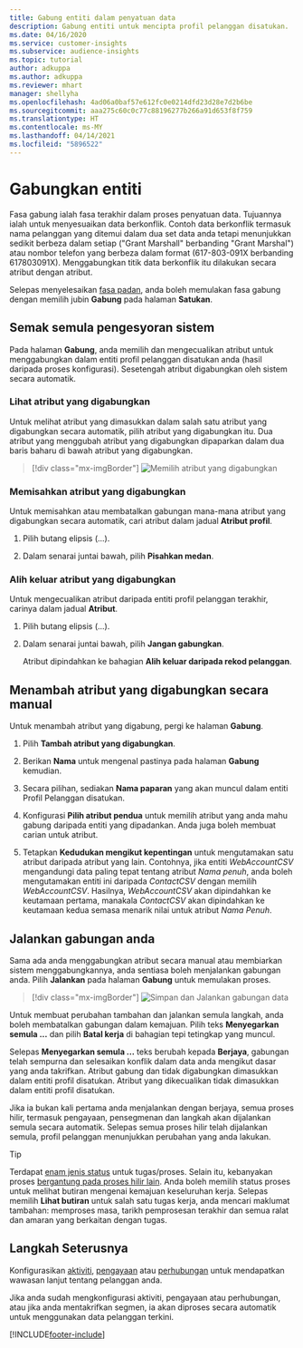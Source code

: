 ```yaml
---
title: Gabung entiti dalam penyatuan data
description: Gabung entiti untuk mencipta profil pelanggan disatukan.
ms.date: 04/16/2020
ms.service: customer-insights
ms.subservice: audience-insights
ms.topic: tutorial
author: adkuppa
ms.author: adkuppa
ms.reviewer: mhart
manager: shellyha
ms.openlocfilehash: 4ad06a0baf57e612fc0e0214dfd23d28e7d2b6be
ms.sourcegitcommit: aaa275c60c0c77c88196277b266a91d653f8f759
ms.translationtype: HT
ms.contentlocale: ms-MY
ms.lasthandoff: 04/14/2021
ms.locfileid: "5896522"
---
```

# <a name="merge-entities"></a>Gabungkan entiti

Fasa gabung ialah fasa terakhir dalam proses penyatuan data. Tujuannya ialah untuk menyesuaikan data berkonflik. Contoh data berkonflik termasuk nama pelanggan yang ditemui dalam dua set data anda tetapi menunjukkan sedikit berbeza dalam setiap ("Grant Marshall" berbanding "Grant Marshal") atau nombor telefon yang berbeza dalam format (617-803-091X berbanding 617803091X). Menggabungkan titik data berkonflik itu dilakukan secara atribut dengan atribut.

Selepas menyelesaikan [fasa padan](match-entities.md), anda boleh memulakan fasa gabung dengan memilih jubin **Gabung** pada halaman **Satukan**.

## <a name="review-system-recommendations"></a>Semak semula pengesyoran sistem

Pada halaman **Gabung**, anda memilih dan mengecualikan atribut untuk menggabungkan dalam entiti profil pelanggan disatukan anda (hasil daripada proses konfigurasi). Sesetengah atribut digabungkan oleh sistem secara automatik.

### <a name="view-merged-attributes"></a>Lihat atribut yang digabungkan

Untuk melihat atribut yang dimasukkan dalam salah satu atribut yang digabungkan secara automatik, pilih atribut yang digabungkan itu. Dua atribut yang menggubah atribut yang digabungkan dipaparkan dalam dua baris baharu di bawah atribut yang digabungkan.

> [!div class="mx-imgBorder"]
> ![Memilih atribut yang digabungkan](media/configure-data-merge-profile-attributes.png "Pilih atribut yang digabungkan")

### <a name="separate-merged-attributes"></a>Memisahkan atribut yang digabungkan

Untuk memisahkan atau membatalkan gabungan mana-mana atribut yang digabungkan secara automatik, cari atribut dalam jadual **Atribut profil**.

1. Pilih butang elipsis (...).
  
2. Dalam senarai juntai bawah, pilih **Pisahkan medan**.

### <a name="remove-merged-attributes"></a>Alih keluar atribut yang digabungkan

Untuk mengecualikan atribut daripada entiti profil pelanggan terakhir, carinya dalam jadual **Atribut**.

1. Pilih butang elipsis (...).
  
2. Dalam senarai juntai bawah, pilih **Jangan gabungkan**.

   Atribut dipindahkan ke bahagian **Alih keluar daripada rekod pelanggan**.

## <a name="manually-add-a-merged-attribute"></a>Menambah atribut yang digabungkan secara manual

Untuk menambah atribut yang digabung, pergi ke halaman **Gabung**.

1. Pilih **Tambah atribut yang digabungkan**.

2. Berikan **Nama** untuk mengenal pastinya pada halaman **Gabung** kemudian.

3. Secara pilihan, sediakan **Nama paparan** yang akan muncul dalam entiti Profil Pelanggan disatukan.

4. Konfigurasi **Pilih atribut pendua** untuk memilih atribut yang anda mahu gabung daripada entiti yang dipadankan. Anda juga boleh membuat carian untuk atribut.

5. Tetapkan **Kedudukan mengikut kepentingan** untuk mengutamakan satu atribut daripada atribut yang lain. Contohnya, jika entiti *WebAccountCSV* mengandungi data paling tepat tentang atribut *Nama penuh*, anda boleh mengutamakan entiti ini daripada *ContactCSV* dengan memilih *WebAccountCSV*. Hasilnya, *WebAccountCSV* akan dipindahkan ke keutamaan pertama, manakala *ContactCSV* akan dipindahkan ke keutamaan kedua semasa menarik nilai untuk atribut *Nama Penuh*.

## <a name="run-your-merge"></a>Jalankan gabungan anda

Sama ada anda menggabungkan atribut secara manual atau membiarkan sistem menggabungkannya, anda sentiasa boleh menjalankan gabungan anda. Pilih **Jalankan** pada halaman **Gabung** untuk memulakan proses.

> [!div class="mx-imgBorder"]
> ![Simpan dan Jalankan gabungan data](media/configure-data-merge-save-run.png "Simpan dan Jalankan Gabungan Data")

Untuk membuat perubahan tambahan dan jalankan semula langkah, anda boleh membatalkan gabungan dalam kemajuan. Pilih teks **Menyegarkan semula ...** dan pilih **Batal kerja** di bahagian tepi tetingkap yang muncul.

Selepas **Menyegarkan semula ...** teks berubah kepada **Berjaya**, gabungan telah sempurna dan selesaikan konflik dalam data anda mengikut dasar yang anda takrifkan. Atribut gabung dan tidak digabungkan dimasukkan dalam entiti profil disatukan. Atribut yang dikecualikan tidak dimasukkan dalam entiti profil disatukan.

Jika ia bukan kali pertama anda menjalankan dengan berjaya, semua proses hilir, termasuk pengayaan, pensegmenan dan langkah akan dijalankan semula secara automatik. Selepas semua proses hilir telah dijalankan semula, profil pelanggan menunjukkan perubahan yang anda lakukan.

> [!TIP]
> Terdapat [enam jenis status](system.md#status-types) untuk tugas/proses. Selain itu, kebanyakan proses [bergantung pada proses hilir lain](system.md#refresh-policies). Anda boleh memilih status proses untuk melihat butiran mengenai kemajuan keseluruhan kerja. Selepas memilih **Lihat butiran** untuk salah satu tugas kerja, anda mencari maklumat tambahan: memproses masa, tarikh pemprosesan terakhir dan semua ralat dan amaran yang berkaitan dengan tugas.

## <a name="next-step"></a>Langkah Seterusnya

Konfigurasikan [aktiviti](activities.md), [pengayaan](enrichment-hub.md) atau [perhubungan](relationships.md) untuk mendapatkan wawasan lanjut tentang pelanggan anda.

Jika anda sudah mengkonfigurasi aktiviti, pengayaan atau perhubungan, atau jika anda mentakrifkan segmen, ia akan diproses secara automatik untuk menggunakan data pelanggan terkini.




[!INCLUDE[footer-include](../includes/footer-banner.md)]